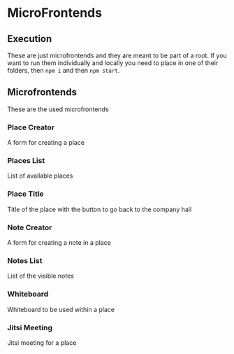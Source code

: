 # MicroFrontends

## Execution 

These are just microfrontends and they are meant to be part of a root. If you want to run them individually and locally you need to place in one of their folders, then ` npm i ` and then ` npm start `.

## Microfrontends

These are the used microfrontends

### Place Creator

A form for creating a place

### Places List

List of available places

### Place Title

Title of the place with the button to go back to the company hall

### Note Creator

A form for creating a note in a place

### Notes List

List of the visible notes

### Whiteboard

Whiteboard to be used within a place

### Jitsi Meeting

Jitsi meeting for a place
